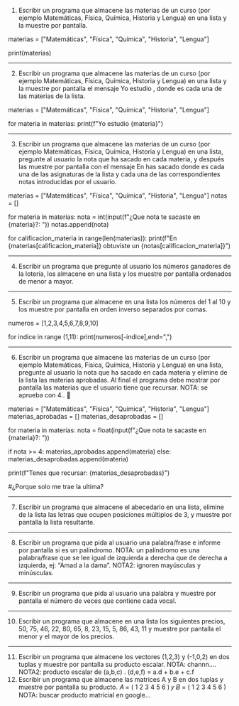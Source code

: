 1) Escribir un programa que almacene las materias de un curso (por ejemplo Matemáticas,
Física, Química, Historia y Lengua) en una lista y la muestre por pantalla.

materias =  ["Matemáticas", "Física", "Química", "Historia", "Lengua"]

print(materias)

---------------------------------------------------------------------------------------------------
2) Escribir un programa que almacene las materias de un curso (por ejemplo Matemáticas,
Física, Química, Historia y Lengua) en una lista y la muestre por pantalla el mensaje Yo estudio
<materia>, donde <materia> es cada una de las materias de la lista.
 
materias =  ["Matemáticas", "Física", "Química", "Historia", "Lengua"]

for materia in materias:
    print(f"Yo estudio {materia}")
  
---------------------------------------------------------------------------------------------------
3) Escribir un programa que almacene las materias de un curso (por ejemplo Matemáticas,
Física, Química, Historia y Lengua) en una lista, pregunte al usuario la nota que ha sacado en
cada materia, y después las muestre por pantalla con el mensaje En <materia> has sacado
<nota> donde <materia> es cada una de las asignaturas de la lista y <nota> cada una de las
correspondientes notas introducidas por el usuario.
  
materias =  ["Matemáticas", "Física", "Química", "Historia", "Lengua"]
notas = []

for materia in materias:
    nota = int(input(f"¿Que nota te sacaste en {materia}?: "))
    notas.append(nota)

for calificacion_materia in range(len(materias)):
    print(f"En {materias[calificacion_materia]} obtuviste un {notas[calificacion_materia]}")
  
---------------------------------------------------------------------------------------------------
4) Escribir un programa que pregunte al usuario los números ganadores de la lotería, los
almacene en una lista y los muestre por pantalla ordenados de menor a mayor.

---------------------------------------------------------------------------------------------------  
5) Escribir un programa que almacene en una lista los números del 1 al 10 y los muestre por
pantalla en orden inverso separados por comas.

numeros = [1,2,3,4,5,6,7,8,9,10]

for indice in range (1,11):
    print(numeros[-indice],end=",")

--------------------------------------------------------------------------------------------------- 
6) Escribir un programa que almacene las materias de un curso (por ejemplo Matemáticas,
Física, Química, Historia y Lengua) en una lista, pregunte al usuario la nota que ha sacado en
cada materia y elimine de la lista las materias aprobadas. Al final el programa debe mostrar
por pantalla las materias que el usuario tiene que recursar.
NOTA: se aprueba con 4.. 

materias =  ["Matemáticas", "Física", "Química", "Historia", "Lengua"]
materias_aprobadas = []
materias_desaprobadas = []

for materia in materias:
    nota = float(input(f"¿Que nota te sacaste en {materia}?: "))

if nota >= 4:
    materias_aprobadas.append(materia)
else:
    materias_desaprobadas.append(materia)

print(f"Tenes que recursar: {materias_desaprobadas}")
  
#¿Porque solo me trae la ultima?

 ---------------------------------------------------------------------------------------------------  
7) Escribir un programa que almacene el abecedario en una lista, elimine de la lista las letras
que ocupen posiciones múltiplos de 3, y muestre por pantalla la lista resultante.


  
 --------------------------------------------------------------------------------------------------- 
8) Escribir un programa que pida al usuario una palabra/frase e informe por pantalla si es un
palíndromo.
NOTA: un palíndromo es una palabra/frase que se lee igual de izquierda a derecha que de
derecha a izquierda, ej: “Amad a la dama”.
NOTA2: ignoren mayúsculas y minúsculas.

--------------------------------------------------------------------------------------------------- 
9) Escribir un programa que pida al usuario una palabra y muestre por pantalla el número de
veces que contiene cada vocal.

---------------------------------------------------------------------------------------------------  
10) Escribir un programa que almacene en una lista los siguientes precios, 50, 75, 46, 22, 80,
65, 8, 23, 15, 5, 86, 43, 11 y muestre por pantalla el menor y el mayor de los precios.

---------------------------------------------------------------------------------------------------  
11) Escribir un programa que almacene los vectores (1,2,3) y (-1,0,2) en dos tuplas y muestre
por pantalla su producto escalar.
NOTA: channn….
NOTA2: producto escalar de (a,b,c) . (d,e,f) = a.d + b.e + c.f
12) Escribir un programa que almacene las matrices A y B en dos tuplas y muestre por pantalla
su producto.
𝐴 = (
1 2 3
4 5 6
) 𝑦 𝐵 = (
1 2
3 4
5 6
)
NOTA: buscar producto matricial en google…
